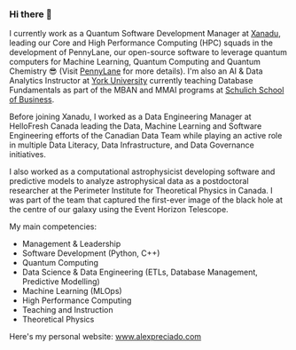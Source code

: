 ### Hi there 👋

I currently work as a Quantum Software Development Manager at [Xanadu](https://xanadu.ai), leading our Core and High Performance Computing (HPC) squads in the development of PennyLane, our open-source software to leverage quantum computers for Machine Learning, Quantum Computing and Quantum Chemistry 😎 (Visit [PennyLane](https://pennylane.ai) for more details). I'm also an AI & Data Analytics Instructor at [York University](https://yorku.ca) currently teaching Database Fundamentals as part of the MBAN and MMAI programs at [Schulich School of Business](https://schulich.yorku.ca).

Before joining Xanadu, I worked as a Data Engineering Manager at HelloFresh Canada leading the Data, Machine Learning and Software Engineering efforts of the Canadian Data Team while playing an active role in multiple Data Literacy, Data Infrastructure, and Data Governance initiatives.

I also worked as a computational astrophysicist developing software and predictive models to analyze astrophysical data as a postdoctoral researcher at the Perimeter Institute for Theoretical Physics in Canada. I was part of the team that captured the first-ever image of the black hole at the centre of our galaxy using the Event Horizon Telescope.

My main competencies:

- Management & Leadership
- Software Development (Python, C++)
- Quantum Computing
- Data Science & Data Engineering (ETLs, Database Management, Predictive Modelling)
- Machine Learning (MLOps)
- High Performance Computing
- Teaching and Instruction
- Theoretical Physics

Here's my personal website: www.alexpreciado.com


<!--
**Alex-Preciado/Alex-Preciado** is a ✨ _special_ ✨ repository because its `README.md` (this file) appears on your GitHub profile.

Here are some ideas to get you started:

- 🔭 I’m currently working on ...
- 🌱 I’m currently learning ...
- 👯 I’m looking to collaborate on ...
- 🤔 I’m looking for help with ...
- 💬 Ask me about ...
- 📫 How to reach me: ...
- 😄 Pronouns: ...
- ⚡ Fun fact: ...
-->
